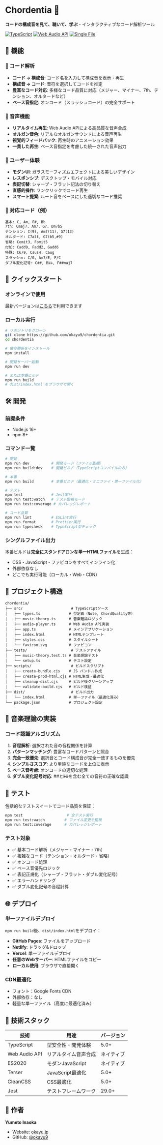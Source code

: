 # Chordentia 🎵

**コードの構成音を見て、聴いて、学ぶ** - インタラクティブなコード解析ツール

[![TypeScript](https://img.shields.io/badge/TypeScript-007ACC?style=for-the-badge&logo=typescript&logoColor=white)](https://www.typescriptlang.org/)
[![Web Audio API](https://img.shields.io/badge/Web%20Audio%20API-FF6B35?style=for-the-badge&logo=html5&logoColor=white)](https://developer.mozilla.org/en-US/docs/Web/API/Web_Audio_API)
[![Single File](https://img.shields.io/badge/Single%20File-25KB-brightgreen?style=for-the-badge)](dist/index.html)

## 🎯 機能

### 🎼 コード解析
- **コード → 構成音**: コード名を入力して構成音を表示・再生
- **構成音 → コード**: 音符を選択してコードを推定
- **豊富なコード対応**: 多様なコード品質に対応（メジャー、マイナー、7th、テンション、オルタードなど）
- **ベース音指定**: オンコード（スラッシュコード）の完全サポート

### 🎵 音声機能
- **リアルタイム再生**: Web Audio APIによる高品質な音声合成
- **オルガン音色**: リアルなオルガンサウンドによる音声再生
- **視覚的フィードバック**: 再生時のアニメーション効果
- **一貫した再生**: ベース音指定を考慮した統一された音声出力

### 🎨 ユーザー体験
- **モダンUI**: ガラスモーフィズムエフェクトによる美しいデザイン
- **レスポンシブ**: デスクトップ・モバイル対応
- **表記切替**: シャープ・フラット記法の切り替え
- **直感的操作**: ワンクリックでコード再生
- **スマート提案**: ルート音をベースにした適切なコード推奨

### 🎺 対応コード（例）
```
基本: C, Am, F#, Bb
7th: Cmaj7, Am7, G7, Dm7b5
テンション: C(9), Am7(11), G7(13)
オルタード: C7alt, G7(b5,#9)
省略: Comit3, Fomit5
付加: Cadd9, Fadd2, Gadd6
特殊: C6/9, Csus4, Caug
スラッシュ: C/G, Am7/E, F/C
ダブル変化記号: C##, B𝄫𝄫, F##maj7
```

## 🚀 クイックスタート

### オンラインで使用
最新バージョンは[こちら](https://chordentia.okayu.jp/)で利用できます

### ローカル実行
```bash
# リポジトリをクローン
git clone https://github.com/okayu9/chordentia.git
cd chordentia

# 依存関係をインストール
npm install

# 開発サーバー起動
npm run dev

# または本番ビルド
npm run build
# dist/index.html をブラウザで開く
```

## 🛠️ 開発

### 前提条件
- Node.js 16+
- npm 8+

### コマンド一覧
```bash
# 開発
npm run dev          # 開発モード（ファイル監視）
npm run build:dev    # 開発ビルド（TypeScriptコンパイルのみ）

# 本番
npm run build        # 本番ビルド（最適化・ミニファイ・単一ファイル化）

# テスト
npm test             # Jest実行
npm run test:watch   # テスト監視モード
npm run test:coverage # カバレッジレポート

# コード品質
npm run lint         # ESLint実行
npm run format       # Prettier実行
npm run typecheck    # TypeScript型チェック
```

### シングルファイル出力
本番ビルドは**完全にスタンドアロンな単一HTMLファイル**を生成：
- CSS・JavaScript・ファビコンをすべてインライン化
- 外部依存なし
- どこでも実行可能（ローカル・Web・CDN）

## 📁 プロジェクト構造

```
chordentia/
├── src/                      # TypeScriptソース
│   ├── types.ts             # 型定義（Note, ChordQuality等）
│   ├── music-theory.ts      # 音楽理論ロジック
│   ├── audio-player.ts      # Web Audio API実装
│   ├── app.ts               # メインアプリケーション
│   ├── index.html           # HTMLテンプレート
│   ├── styles.css           # スタイルシート
│   └── favicon.svg          # ファビコン
├── tests/                    # テストファイル
│   ├── music-theory.test.ts # 音楽理論テスト
│   └── setup.ts             # テスト設定
├── scripts/                  # ビルドスクリプト
│   ├── create-bundle.cjs    # JS バンドル作成
│   ├── create-prod-html.cjs # HTML生成・最適化
│   ├── cleanup-dist.cjs     # ビルド後クリーンアップ
│   └── validate-build.cjs   # ビルド検証
├── dist/                     # ビルド出力
│   └── index.html           # 単一ファイル（最適化済み）
└── package.json             # プロジェクト設定
```

## 🎼 音楽理論の実装

### コード認識アルゴリズム
1. **音程解析**: 選択された音の音程関係を計算
2. **パターンマッチング**: 豊富なコードパターンと照合
3. **完全一致優先**: 選択音とコード構成音が完全一致するものを優先
4. **シンプルさスコア**: より単純なコードを上位に表示
5. **ベース音考慮**: オンコードの適切な処理
6. **ダブル変化記号対応**: ##と𝄫𝄫を含む全ての音符の正確な認識

## 🧪 テスト

包括的なテストスイートでコード品質を保証：

```bash
npm test                    # 全テスト実行
npm run test:watch         # ファイル変更を監視
npm run test:coverage      # カバレッジレポート
```

### テスト対象
- ✅ 基本コード解析（メジャー・マイナー・7th）
- ✅ 複雑なコード（テンション・オルタード・省略）
- ✅ オンコード処理
- ✅ ベース音優先ロジック
- ✅ 表記正規化（シャープ・フラット・ダブル変化記号）
- ✅ エラーハンドリング
- ✅ ダブル変化記号の音程計算

## 🌐 デプロイ

### 単一ファイルデプロイ
`npm run build`後、`dist/index.html`をデプロイ：

- **GitHub Pages**: ファイルをアップロード
- **Netlify**: ドラッグ&ドロップ
- **Vercel**: 単一ファイルデプロイ
- **任意のWebサーバー**: HTMLファイルをコピー
- **ローカル使用**: ブラウザで直接開く

### CDN最適化
- フォント：Google Fonts CDN
- 外部依存：なし
- 軽量な単一ファイル（高度に最適化済み）

## 🔧 技術スタック

| 技術 | 用途 | バージョン |
|------|------|-----------|
| TypeScript | 型安全性・開発体験 | 5.0+ |
| Web Audio API | リアルタイム音声合成 | ネイティブ |
| ES2020 | モダンJavaScript | ネイティブ |
| Terser | JavaScript最適化 | 5.0+ |
| CleanCSS | CSS最適化 | 5.0+ |
| Jest | テストフレームワーク | 29.0+ |

## 👤 作者

**Yumeto Inaoka**
- Website: [okayu.jp](https://okayu.jp)
- GitHub: [@okayu9](https://github.com/okayu9)